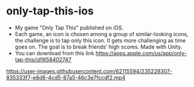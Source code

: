 # only-tap-this-ios

- My game "Only Tap This" published on iOS.
- Each game, an icon is chosen among a group of similar-looking icons, the challenge is to tap only this icon. It gets more challenging as time goes on. The goal is to break friends' high scores. Made with Unity. 
- You can download from this link
https://apps.apple.com/us/app/only-tap-this/id1658402747

https://user-images.githubusercontent.com/62115594/235228307-835333f7-e8d6-4cd5-87a5-46c3e7fccdf2.mp4

